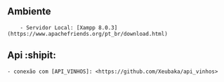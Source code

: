 ## Ambiente
```
    - Servidor Local: [Xampp 8.0.3](https://www.apachefriends.org/pt_br/download.html)
```

## Api :shipit:
    - conexão com [API_VINHOS]: <https://github.com/Xeubaka/api_vinhos> 

